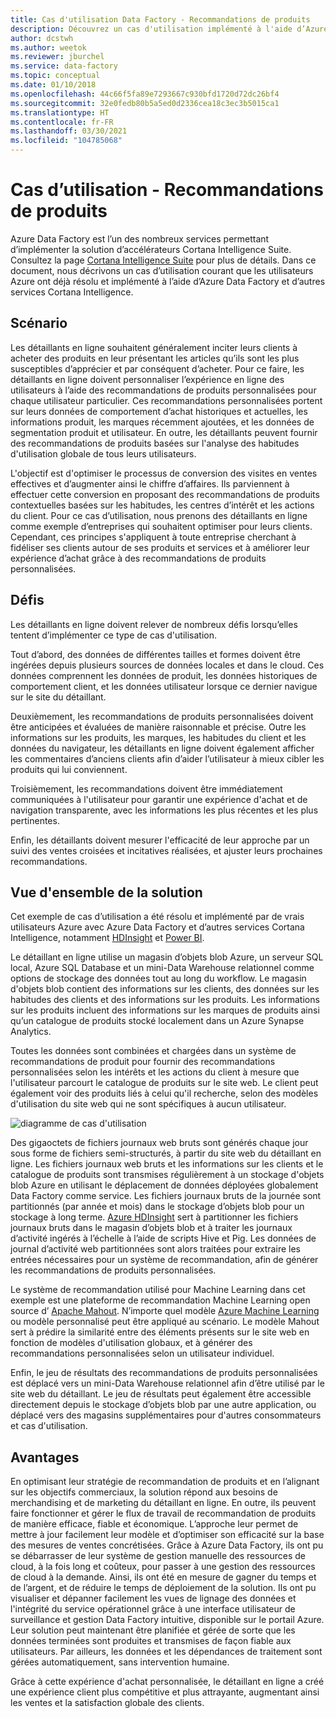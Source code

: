 ```yaml
---
title: Cas d'utilisation Data Factory - Recommandations de produits
description: Découvrez un cas d'utilisation implémenté à l'aide d’Azure Data Factory et d'autres services.
author: dcstwh
ms.author: weetok
ms.reviewer: jburchel
ms.service: data-factory
ms.topic: conceptual
ms.date: 01/10/2018
ms.openlocfilehash: 44c66f5fa89e7293667c930bfd1720d72dc26bf4
ms.sourcegitcommit: 32e0fedb80b5a5ed0d2336cea18c3ec3b5015ca1
ms.translationtype: HT
ms.contentlocale: fr-FR
ms.lasthandoff: 03/30/2021
ms.locfileid: "104785068"
---
```

# <a name="use-case---product-recommendations"></a>Cas d’utilisation - Recommandations de produits
Azure Data Factory est l’un des nombreux services permettant d’implémenter la solution d’accélérateurs Cortana Intelligence Suite.  Consultez la page [Cortana Intelligence Suite](https://www.microsoft.com/cortanaanalytics) pour plus de détails. Dans ce document, nous décrivons un cas d’utilisation courant que les utilisateurs Azure ont déjà résolu et implémenté à l’aide d’Azure Data Factory et d’autres services Cortana Intelligence.

## <a name="scenario"></a>Scénario
Les détaillants en ligne souhaitent généralement inciter leurs clients à acheter des produits en leur présentant les articles qu’ils sont les plus susceptibles d’apprécier et par conséquent d’acheter. Pour ce faire, les détaillants en ligne doivent personnaliser l’expérience en ligne des utilisateurs à l’aide des recommandations de produits personnalisées pour chaque utilisateur particulier. Ces recommandations personnalisées portent sur leurs données de comportement d’achat historiques et actuelles, les informations produit, les marques récemment ajoutées, et les données de segmentation produit et utilisateur.  En outre, les détaillants peuvent fournir des recommandations de produits basées sur l'analyse des habitudes d'utilisation globale de tous leurs utilisateurs.

L'objectif est d'optimiser le processus de conversion des visites en ventes effectives et d’augmenter ainsi le chiffre d’affaires.  Ils parviennent à effectuer cette conversion en proposant des recommandations de produits contextuelles basées sur les habitudes, les centres d’intérêt et les actions du client. Pour ce cas d’utilisation, nous prenons des détaillants en ligne comme exemple d’entreprises qui souhaitent optimiser pour leurs clients. Cependant, ces principes s'appliquent à toute entreprise cherchant à fidéliser ses clients autour de ses produits et services et à améliorer leur expérience d’achat grâce à des recommandations de produits personnalisées.

## <a name="challenges"></a>Défis
Les détaillants en ligne doivent relever de nombreux défis lorsqu’elles tentent d’implémenter ce type de cas d'utilisation. 

Tout d’abord, des données de différentes tailles et formes doivent être ingérées depuis plusieurs sources de données locales et dans le cloud. Ces données comprennent les données de produit, les données historiques de comportement client, et les données utilisateur lorsque ce dernier navigue sur le site du détaillant. 

Deuxièmement, les recommandations de produits personnalisées doivent être anticipées et évaluées de manière raisonnable et précise. Outre les informations sur les produits, les marques, les habitudes du client et les données du navigateur, les détaillants en ligne doivent également afficher les commentaires d’anciens clients afin d’aider l’utilisateur à mieux cibler les produits qui lui conviennent. 

Troisièmement, les recommandations doivent être immédiatement communiquées à l'utilisateur pour garantir une expérience d'achat et de navigation transparente, avec les informations les plus récentes et les plus pertinentes. 

Enfin, les détaillants doivent mesurer l'efficacité de leur approche par un suivi des ventes croisées et incitatives réalisées, et ajuster leurs prochaines recommandations.

## <a name="solution-overview"></a>Vue d'ensemble de la solution
Cet exemple de cas d’utilisation a été résolu et implémenté par de vrais utilisateurs Azure avec Azure Data Factory et d’autres services Cortana Intelligence, notamment [HDInsight](https://azure.microsoft.com/services/hdinsight/) et [Power BI](https://powerbi.microsoft.com/).

Le détaillant en ligne utilise un magasin d’objets blob Azure, un serveur SQL local, Azure SQL Database et un mini-Data Warehouse relationnel comme options de stockage des données tout au long du workflow.  Le magasin d'objets blob contient des informations sur les clients, des données sur les habitudes des clients et des informations sur les produits. Les informations sur les produits incluent des informations sur les marques de produits ainsi qu’un catalogue de produits stocké localement dans un Azure Synapse Analytics. 

Toutes les données sont combinées et chargées dans un système de recommandations de produit pour fournir des recommandations personnalisées selon les intérêts et les actions du client à mesure que l'utilisateur parcourt le catalogue de produits sur le site web. Le client peut également voir des produits liés à celui qu'il recherche, selon des modèles d'utilisation du site web qui ne sont spécifiques à aucun utilisateur.

![diagramme de cas d'utilisation](./media/data-factory-product-reco-usecase/diagram-1.png)

Des gigaoctets de fichiers journaux web bruts sont générés chaque jour sous forme de fichiers semi-structurés, à partir du site web du détaillant en ligne. Les fichiers journaux web bruts et les informations sur les clients et le catalogue de produits sont transmises régulièrement à un stockage d'objets blob Azure en utilisant le déplacement de données déployées globalement Data Factory comme service. Les fichiers journaux bruts de la journée sont partitionnés (par année et mois) dans le stockage d’objets blob pour un stockage à long terme.  [Azure HDInsight](https://azure.microsoft.com/services/hdinsight/) sert à partitionner les fichiers journaux bruts dans le magasin d’objets blob et à traiter les journaux d’activité ingérés à l’échelle à l’aide de scripts Hive et Pig. Les données de journal d’activité web partitionnées sont alors traitées pour extraire les entrées nécessaires pour un système de recommandation, afin de générer les recommandations de produits personnalisées.

Le système de recommandation utilisé pour Machine Learning dans cet exemple est une plateforme de recommandation Machine Learning open source d’ [Apache Mahout](https://mahout.apache.org/).  N’importe quel modèle [Azure Machine Learning](https://azure.microsoft.com/services/machine-learning/) ou modèle personnalisé peut être appliqué au scénario.  Le modèle Mahout sert à prédire la similarité entre des éléments présents sur le site web en fonction de modèles d'utilisation globaux, et à générer des recommandations personnalisées selon un utilisateur individuel.

Enfin, le jeu de résultats des recommandations de produits personnalisées est déplacé vers un mini-Data Warehouse relationnel afin d’être utilisé par le site web du détaillant.  Le jeu de résultats peut également être accessible directement depuis le stockage d’objets blob par une autre application, ou déplacé vers des magasins supplémentaires pour d'autres consommateurs et cas d'utilisation.

## <a name="benefits"></a>Avantages
En optimisant leur stratégie de recommandation de produits et en l’alignant sur les objectifs commerciaux, la solution répond aux besoins de merchandising et de marketing du détaillant en ligne. En outre, ils peuvent faire fonctionner et gérer le flux de travail de recommandation de produits de manière efficace, fiable et économique. L’approche leur permet de mettre à jour facilement leur modèle et d’optimiser son efficacité sur la base des mesures de ventes concrétisées. Grâce à Azure Data Factory, ils ont pu se débarrasser de leur système de gestion manuelle des ressources de cloud, à la fois long et coûteux, pour passer à une gestion des ressources de cloud à la demande. Ainsi, ils ont été en mesure de gagner du temps et de l’argent, et de réduire le temps de déploiement de la solution. Ils ont pu visualiser et dépanner facilement les vues de lignage des données et l'intégrité du service opérationnel grâce à une interface utilisateur de surveillance et gestion Data Factory intuitive, disponible sur le portail Azure. Leur solution peut maintenant être planifiée et gérée de sorte que les données terminées sont produites et transmises de façon fiable aux utilisateurs. Par ailleurs, les données et les dépendances de traitement sont gérées automatiquement, sans intervention humaine.

Grâce à cette expérience d'achat personnalisée, le détaillant en ligne a créé une expérience client plus compétitive et plus attrayante, augmentant ainsi les ventes et la satisfaction globale des clients.

